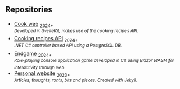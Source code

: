## Repositories

- [Cook web](https://github.com/luz-ojeda/cook-web) <sub>2024+</sub><br /><sup>_Developed in SvelteKit, makes use of the cooking recipes API._</sup>
- [Cooking recipes API](https://github.com/luz-ojeda/cook-api) <sub>2024+</sub><br /><sup>_.NET C# controller based API using a PostgreSQL DB._</sup>
- [Endgame](https://github.com/luz-ojeda/c-players-guide-endgame) <sub>2024+</sub> <br /><sup>_Role-playing console application game developed in C# using Blazor WASM for interactivity through web._</sup>
- [Personal website](https://github.com/luz-ojeda/luz-ojeda.github.io) <sub>2023+</sub> <br /><sup>_Articles, thoughts, rants, bits and pieces. Created with Jekyll._</sup>
